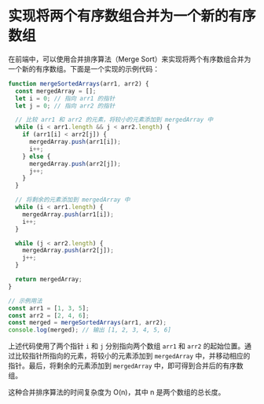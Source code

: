 # 实现将两个有序数组合并为一个新的有序数组

在前端中，可以使用合并排序算法（Merge Sort）来实现将两个有序数组合并为一个新的有序数组。下面是一个实现的示例代码：

```javascript
function mergeSortedArrays(arr1, arr2) {
  const mergedArray = [];
  let i = 0; // 指向 arr1 的指针
  let j = 0; // 指向 arr2 的指针

  // 比较 arr1 和 arr2 的元素，将较小的元素添加到 mergedArray 中
  while (i < arr1.length && j < arr2.length) {
    if (arr1[i] < arr2[j]) {
      mergedArray.push(arr1[i]);
      i++;
    } else {
      mergedArray.push(arr2[j]);
      j++;
    }
  }

  // 将剩余的元素添加到 mergedArray 中
  while (i < arr1.length) {
    mergedArray.push(arr1[i]);
    i++;
  }

  while (j < arr2.length) {
    mergedArray.push(arr2[j]);
    j++;
  }

  return mergedArray;
}

// 示例用法
const arr1 = [1, 3, 5];
const arr2 = [2, 4, 6];
const merged = mergeSortedArrays(arr1, arr2);
console.log(merged); // 输出 [1, 2, 3, 4, 5, 6]
```

上述代码使用了两个指针 `i` 和 `j` 分别指向两个数组 `arr1` 和 `arr2` 的起始位置。通过比较指针所指向的元素，将较小的元素添加到 `mergedArray` 中，并移动相应的指针。最后，将剩余的元素添加到 `mergedArray` 中，即可得到合并后的有序数组。

这种合并排序算法的时间复杂度为 O(n)，其中 n 是两个数组的总长度。